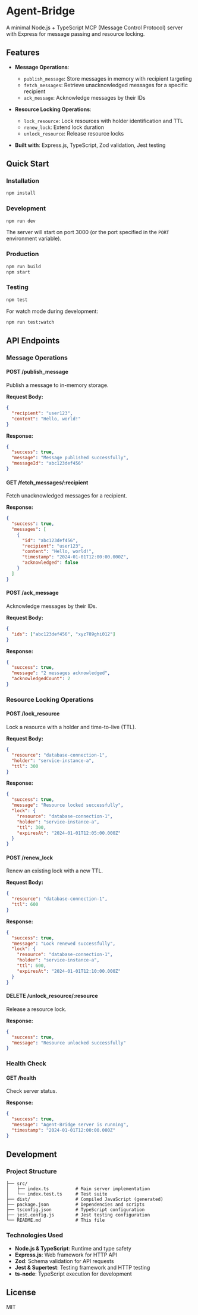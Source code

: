 # Agent-Bridge

A minimal Node.js + TypeScript MCP (Message Control Protocol) server with Express for message passing and resource locking.

## Features

- **Message Operations**:
  - `publish_message`: Store messages in memory with recipient targeting
  - `fetch_messages`: Retrieve unacknowledged messages for a specific recipient
  - `ack_message`: Acknowledge messages by their IDs

- **Resource Locking Operations**:
  - `lock_resource`: Lock resources with holder identification and TTL
  - `renew_lock`: Extend lock duration 
  - `unlock_resource`: Release resource locks

- **Built with**: Express.js, TypeScript, Zod validation, Jest testing

## Quick Start

### Installation

```bash
npm install
```

### Development

```bash
npm run dev
```

The server will start on port 3000 (or the port specified in the `PORT` environment variable).

### Production

```bash
npm run build
npm start
```

### Testing

```bash
npm test
```

For watch mode during development:
```bash
npm run test:watch
```

## API Endpoints

### Message Operations

#### POST /publish_message
Publish a message to in-memory storage.

**Request Body:**
```json
{
  "recipient": "user123",
  "content": "Hello, world!"
}
```

**Response:**
```json
{
  "success": true,
  "message": "Message published successfully",
  "messageId": "abc123def456"
}
```

#### GET /fetch_messages/:recipient
Fetch unacknowledged messages for a recipient.

**Response:**
```json
{
  "success": true,
  "messages": [
    {
      "id": "abc123def456",
      "recipient": "user123",
      "content": "Hello, world!",
      "timestamp": "2024-01-01T12:00:00.000Z",
      "acknowledged": false
    }
  ]
}
```

#### POST /ack_message
Acknowledge messages by their IDs.

**Request Body:**
```json
{
  "ids": ["abc123def456", "xyz789ghi012"]
}
```

**Response:**
```json
{
  "success": true,
  "message": "2 messages acknowledged",
  "acknowledgedCount": 2
}
```

### Resource Locking Operations

#### POST /lock_resource
Lock a resource with a holder and time-to-live (TTL).

**Request Body:**
```json
{
  "resource": "database-connection-1",
  "holder": "service-instance-a",
  "ttl": 300
}
```

**Response:**
```json
{
  "success": true,
  "message": "Resource locked successfully",
  "lock": {
    "resource": "database-connection-1",
    "holder": "service-instance-a",
    "ttl": 300,
    "expiresAt": "2024-01-01T12:05:00.000Z"
  }
}
```

#### POST /renew_lock
Renew an existing lock with a new TTL.

**Request Body:**
```json
{
  "resource": "database-connection-1",
  "ttl": 600
}
```

**Response:**
```json
{
  "success": true,
  "message": "Lock renewed successfully",
  "lock": {
    "resource": "database-connection-1",
    "holder": "service-instance-a",
    "ttl": 600,
    "expiresAt": "2024-01-01T12:10:00.000Z"
  }
}
```

#### DELETE /unlock_resource/:resource
Release a resource lock.

**Response:**
```json
{
  "success": true,
  "message": "Resource unlocked successfully"
}
```

### Health Check

#### GET /health
Check server status.

**Response:**
```json
{
  "success": true,
  "message": "Agent-Bridge server is running",
  "timestamp": "2024-01-01T12:00:00.000Z"
}
```

## Development

### Project Structure

```
├── src/
│   ├── index.ts          # Main server implementation
│   └── index.test.ts     # Test suite
├── dist/                 # Compiled JavaScript (generated)
├── package.json          # Dependencies and scripts
├── tsconfig.json         # TypeScript configuration
├── jest.config.js        # Jest testing configuration
└── README.md             # This file
```

### Technologies Used

- **Node.js & TypeScript**: Runtime and type safety
- **Express.js**: Web framework for HTTP API
- **Zod**: Schema validation for API requests
- **Jest & Supertest**: Testing framework and HTTP testing
- **ts-node**: TypeScript execution for development

## License

MIT